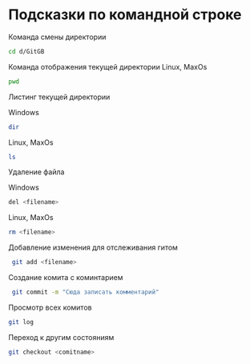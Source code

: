 # Подсказки по командной строке

Команда смены директории
```sh
cd d/GitGB
``````
Команда отображения текущей директории Linux, MaxOs
```sh
pwd
```
Листинг текущей директории 

Windows
```sh
dir
```
Linux, MaxOs
```sh
ls
```
Удаление файла

Windows
```sh
del <filename>
```
Linux, MaxOs
```sh
rm <filename>
```
Добавление изменения для отслеживания гитом
```sh
 git add <filename>
```
Создание комита с коминтарием
```sh
 git commit -m "Сюда записать комментарий"
```
Просмотр всех комитов
```sh
git log
```
Переход к другим состояниям

```sh
git checkout <comitname>
```